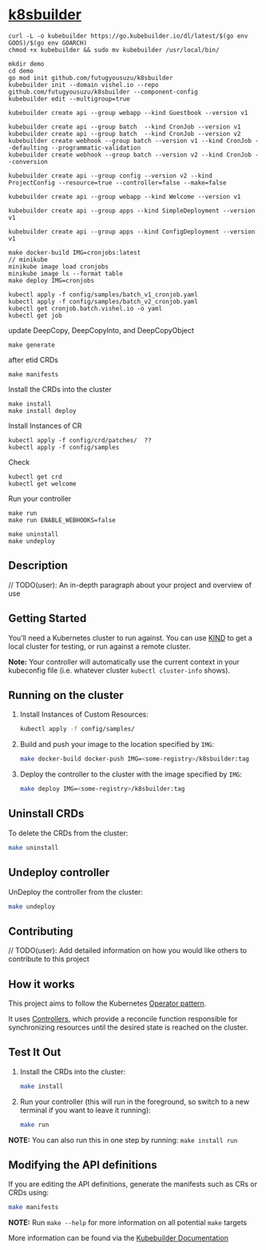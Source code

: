 # [k8sbuilder](https://go.kubebuilder.io/introduction.html)

```shell
curl -L -o kubebuilder https://go.kubebuilder.io/dl/latest/$(go env GOOS)/$(go env GOARCH)
chmod +x kubebuilder && sudo mv kubebuilder /usr/local/bin/

mkdir demo
cd demo
go mod init github.com/futugyousuzu/k8sbuilder
kubebuilder init --domain vishel.io --repo github.com/futugyousuzu/k8sbuilder --component-config
kubebuilder edit --multigroup=true

kubebuilder create api --group webapp --kind Guestbook --version v1

kubebuilder create api --group batch  --kind CronJob --version v1
kubebuilder create api --group batch  --kind CronJob --version v2 
kubebuilder create webhook --group batch --version v1 --kind CronJob --defaulting --programmatic-validation 
kubebuilder create webhook --group batch --version v2 --kind CronJob --conversion

kubebuilder create api --group config --version v2 --kind ProjectConfig --resource=true --controller=false --make=false

kubebuilder create api --group webapp --kind Welcome --version v1

kubebuilder create api --group apps --kind SimpleDeployment --version v1

kubebuilder create api --group apps --kind ConfigDeployment --version v1

make docker-build IMG=cronjobs:latest
// minikube
minikube image load cronjobs
minikube image ls --format table
make deploy IMG=cronjobs

kubectl apply -f config/samples/batch_v1_cronjob.yaml
kubectl apply -f config/samples/batch_v2_cronjob.yaml
kubectl get cronjob.batch.vishel.io -o yaml
kubectl get job
```

update DeepCopy, DeepCopyInto, and DeepCopyObject

```shell
make generate
```

after etid CRDs

```shell
make manifests
```

Install the CRDs into the cluster

```shell
make install
make install deploy
```

Install Instances of CR

```shell
kubectl apply -f config/crd/patches/  ??
kubectl apply -f config/samples
```

Check

```shell
kubectl get crd
kubectl get welcome
```

Run your controller

```shell
make run
make run ENABLE_WEBHOOKS=false

make uninstall
make undeploy
```

## Description

// TODO(user): An in-depth paragraph about your project and overview of use

## Getting Started

You’ll need a Kubernetes cluster to run against. You can use [KIND](https://sigs.k8s.io/kind) to
get a local cluster for testing, or run against a remote cluster.

**Note:** Your controller will automatically use the current context in your kubeconfig file
(i.e. whatever cluster `kubectl cluster-info` shows).

## Running on the cluster

1. Install Instances of Custom Resources:

    ```sh
    kubectl apply -f config/samples/
    ```

2. Build and push your image to the location specified by `IMG`:

    ```sh
    make docker-build docker-push IMG=<some-registry>/k8sbuilder:tag
    ```

3. Deploy the controller to the cluster with the image specified by `IMG`:

    ```sh
    make deploy IMG=<some-registry>/k8sbuilder:tag
    ```

## Uninstall CRDs

To delete the CRDs from the cluster:

```sh
make uninstall
```

## Undeploy controller

UnDeploy the controller from the cluster:

```sh
make undeploy
```

## Contributing

// TODO(user): Add detailed information on how you would like others to contribute to this project

## How it works

This project aims to follow the Kubernetes [Operator pattern](https://kubernetes.io/docs/concepts/extend-kubernetes/operator/).

It uses [Controllers](https://kubernetes.io/docs/concepts/architecture/controller/),
which provide a reconcile function responsible for synchronizing resources until the desired
state is reached on the cluster.

## Test It Out

1. Install the CRDs into the cluster:

    ```sh
    make install
    ```

2. Run your controller (this will run in the foreground, so switch to a new terminal
if you want to leave it running):

    ```sh
    make run
    ```

**NOTE:** You can also run this in one step by running: `make install run`

## Modifying the API definitions

If you are editing the API definitions, generate the manifests such as CRs or CRDs using:

```sh
make manifests
```

**NOTE:** Run `make --help` for more information on all potential `make` targets

More information can be found via the [Kubebuilder Documentation](https://book.kubebuilder.io/introduction.html)
